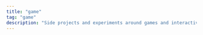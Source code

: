 ```yaml
---
title: "game"
tag: "game"
description: "Side projects and experiments around games and interactive visuals—occasionally useful for UX in modeling tools."
---
```

